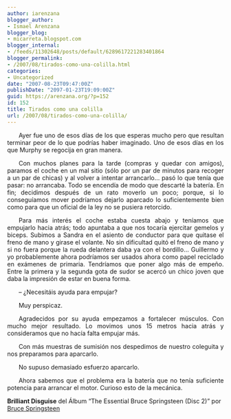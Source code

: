 ```yaml
---
author: iarenzana
blogger_author:
- Ismael Arenzana
blogger_blog:
- micarreta.blogspot.com
blogger_internal:
- /feeds/11302648/posts/default/6289617221283401864
blogger_permalink:
- /2007/08/tirados-como-una-colilla.html
categories:
- Uncategorized
date: "2007-08-23T09:47:00Z"
publishDate: "2097-01-23T19:09:00Z"
guid: https://arenzana.org/?p=152
id: 152
title: Tirados como una colilla
url: /2007/08/tirados-como-una-colilla/
---
```

<p style="text-align:justify;text-indent:20pt;">
  Ayer fue uno de esos días de los que esperas mucho pero que resultan terminar peor de lo que podrías haber imaginado. Uno de esos días en los que Murphy se regocija en gran manera.
</p>

<p style="text-align:justify;text-indent:20pt;">
  Con muchos planes para la tarde (compras y quedar con amigos), paramos el coche en un mal sitio (sólo por un par de minutos para recoger a un par de chicas) y al volver a intentar arrancarlo&#8230; pasó lo que tenía que pasar: no arrancaba. Todo se encendía de modo que descarté la batería. En fin; decidimos después de un rato moverlo un poco; porque, si lo conseguíamos mover podríamos dejarlo aparcado lo suficientemente bien como para que un oficial de la ley no se pusiera retorcido.
</p>

<p style="text-align:justify;text-indent:20pt;">
  Para más interés el coche estaba cuesta abajo y teníamos que empujarlo hacia atrás; todo apuntaba a que nos tocaría ejercitar gemelos y biceps. Subimos a Sandra en el asiento de conductor para que quitase el freno de mano y girase el volante. No sin dificultad quitó el freno de mano y si no fuera porque la rueda delantera daba ya con el bordillo&#8230; Guillermo y yo probablemente ahora podríamos ser usados ahora como papel reciclado en exámenes de primaria. Tendríamos que poner algo más de empeño. Entre la primera y la segunda gota de sudor se acercó un chico joven que daba la impresión de estar en buena forma.
</p>

<p style="text-align:justify;text-indent:20pt;">
  &#8211; ¿Necesitáis ayuda para empujar?
</p>

<p style="text-align:justify;text-indent:20pt;">
  Muy perspicaz.
</p>

<p style="text-align:justify;text-indent:20pt;">
  Agradecidos por su ayuda empezamos a fortalecer músculos. Con mucho mejor resultado. Lo movimos unos 15 metros hacia atrás y consideramos que no hacía falta empujar más.
</p>

<p style="text-align:justify;text-indent:20pt;">
  Con más muestras de sumisión nos despedimos de nuestro coleguita y nos preparamos para aparcarlo.
</p>

<p style="text-align:justify;text-indent:20pt;">
  No supuso demasiado esfuerzo aparcarlo.
</p>

<p style="text-align:justify;text-indent:20pt;">
  Ahora sabemos que el problema era la batería que no tenía suficiente potencia para arrancar el motor. Curioso esto de la mecánica.
</p>

<p style="text-align:justify;text-indent:20pt;">
  <p>
    <strong>Brilliant Disguise</strong> del Álbum &#8220;The Essential Bruce Springsteen (Disc 2)&#8221; por <a href="http://www.google.com/search?q=%22Bruce%20Springsteen%22">Bruce Springsteen</a>
  </p>
